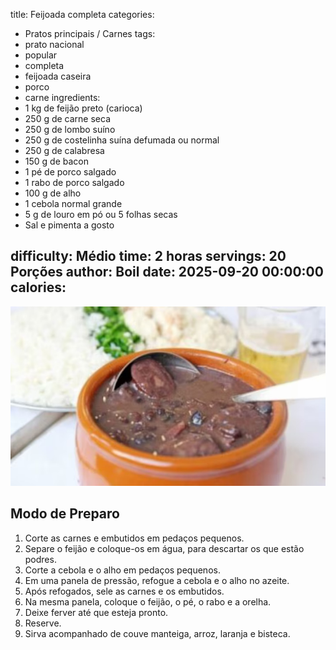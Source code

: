 title: Feijoada completa
categories:
  - Pratos principais / Carnes
tags:
  - prato nacional
  - popular
  - completa
  - feijoada caseira
  - porco
  - carne
ingredients:
  - 1 kg de feijão preto (carioca)
  - 250 g de carne seca
  - 250 g de lombo suíno
  - 250 g de costelinha suína defumada ou normal
  - 250 g de calabresa
  - 150 g de bacon
  - 1 pé de porco salgado
  - 1 rabo de porco salgado
  - 100 g de alho
  - 1 cebola normal grande
  - 5 g de louro em pó ou 5 folhas secas
  - Sal e pimenta a gosto

difficulty: Médio
time: 2 horas
servings: 20 Porções
author: Boil
date: 2025-09-20 00:00:00
calories:
---
![Feijoada completa](/images/Feijoada_completa.jpeg)

## Modo de Preparo
1. Corte as carnes e embutidos em pedaços pequenos.
2. Separe o feijão e coloque-os em água, para descartar os que estão podres.
3. Corte a cebola e o alho em pedaços pequenos.
4. Em uma panela de pressão, refogue a cebola e o alho no azeite.
5. Após refogados, sele as carnes e os embutidos.
6. Na mesma panela, coloque o feijão, o pé, o rabo e a orelha.
7. Deixe ferver até que esteja pronto.
8. Reserve.
9. Sirva acompanhado de couve manteiga, arroz, laranja e bisteca.